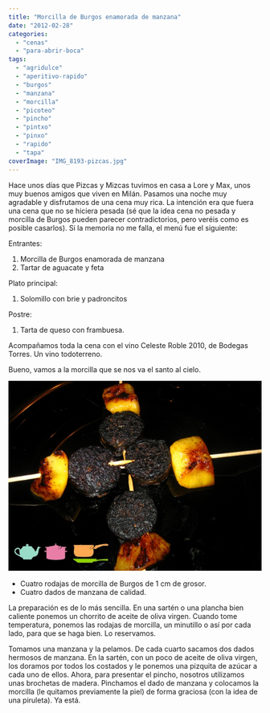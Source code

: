 ```yaml
---
title: "Morcilla de Burgos enamorada de manzana"
date: "2012-02-28"
categories:
  - "cenas"
  - "para-abrir-boca"
tags:
  - "agridulce"
  - "aperitivo-rapido"
  - "burgos"
  - "manzana"
  - "morcilla"
  - "picoteo"
  - "pincho"
  - "pintxo"
  - "pinxo"
  - "rapido"
  - "tapa"
coverImage: "IMG_8193-pizcas.jpg"
---
```


Hace unos días que Pizcas y Mizcas tuvimos en casa a Lore y Max, unos muy buenos amigos que viven en Milán. Pasamos una noche muy agradable y disfrutamos de una cena muy rica. La intención era que fuera una cena que no se hiciera pesada (sé que la idea cena no pesada y morcilla de Burgos pueden parecer contradictorios, pero veréis como es posible casarlos). Si la memoria no me falla, el menú fue el siguiente:

Entrantes:

1. Morcilla de Burgos enamorada de manzana
2. Tartar de aguacate y feta

Plato principal:

1. Solomillo con brie y padroncitos

Postre:

1. Tarta de queso con frambuesa.

Acompañamos toda la cena con el vino Celeste Roble 2010, de Bodegas Torres. Un vino todoterreno.

Bueno, vamos a la morcilla que se nos va el santo al cielo.

![](images/IMG_8193-pizcas.jpg "pincho de morcilla de Burgos")

- Cuatro rodajas de morcilla de Burgos de 1 cm de grosor.
- Cuatro dados de manzana de calidad.

La preparación es de lo más sencilla. En una sartén o una plancha bien caliente ponemos un chorrito de aceite de oliva virgen. Cuando tome temperatura, ponemos las rodajas de morcilla, un minutillo o así por cada lado, para que se haga bien. Lo reservamos.

Tomamos una manzana y la pelamos. De cada cuarto sacamos dos dados hermosos de manzana. En la sartén, con un poco de aceite de oliva virgen, los doramos por todos los costados y le ponemos una pizquita de azúcar a cada uno de ellos. Ahora, para presentar el pincho, nosotros utilizamos unas brochetas de madera. Pinchamos el dado de manzana y colocamos la morcilla (le quitamos previamente la piel) de forma graciosa (con la idea de una piruleta). Ya está.
